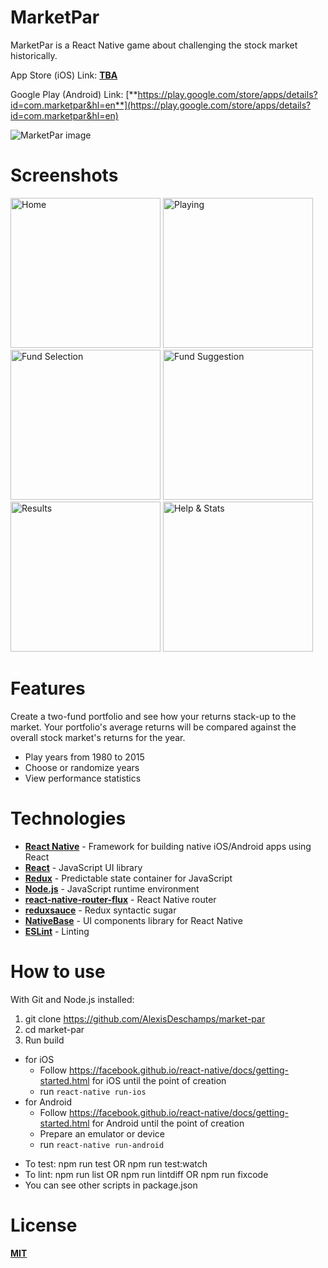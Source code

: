 # MarketPar
MarketPar is a React Native game about challenging the stock market historically.

App Store (iOS) Link: [**TBA**](https://www.google.com)

Google Play (Android) Link: [**https://play.google.com/store/apps/details?id=com.marketpar&hl=en**](https://play.google.com/store/apps/details?id=com.marketpar&hl=en)

<img src="https://i.imgur.com/SL04bIX.png" alt="MarketPar image">

# Screenshots

<img src="http://i.imgur.com/zNJh7Kw.png" width="240" alt="Home"> <img src="http://i.imgur.com/HN9MfhL.png" width="240" alt="Playing"> <img src="http://i.imgur.com/wAFX5x9.png" width="240" alt="Fund Selection"> <img src="http://i.imgur.com/ZJ2pTyH.png" width="240" alt="Fund Suggestion"> <img src="http://i.imgur.com/jnD3QVP.png" width="240" alt="Results"> <img src="http://i.imgur.com/XnvT1iB.png" width="240" alt="Help & Stats">



# Features
Create a two-fund portfolio and see how your returns stack-up to the market.
Your portfolio's average returns will be compared against the overall stock market's returns for the year.

- Play years from 1980 to 2015
- Choose or randomize years
- View performance statistics

# Technologies
- [**React Native**](https://facebook.github.io/react-native/) - Framework for building native iOS/Android apps using React
- [**React**](https://facebook.github.io/react/) - JavaScript UI library
- [**Redux**](https://github.com/reactjs/redux) - Predictable state container for JavaScript
- [**Node.js**](https://nodejs.org/en/) - JavaScript runtime environment
- [**react-native-router-flux**](https://github.com/aksonov/react-native-router-flux) - React Native router
- [**reduxsauce**](https://github.com/infinitered/reduxsauce) - Redux syntactic sugar
- [**NativeBase**](https://nativebase.io/) - UI components library for React Native
- [**ESLint**](http://eslint.org/) - Linting


# How to use
With Git and Node.js installed:
1. git clone https://github.com/AlexisDeschamps/market-par
2. cd market-par
3. Run build
  * for iOS
    * Follow https://facebook.github.io/react-native/docs/getting-started.html for iOS until the point of creation
    * run `react-native run-ios`
  * for Android
    * Follow https://facebook.github.io/react-native/docs/getting-started.html for Android until the point of creation
    * Prepare an emulator or device
    * run `react-native run-android`

- To test: npm run test OR npm run test:watch
- To lint: npm run list OR npm run lintdiff OR npm run fixcode
- You can see other scripts in package.json

# License
[**MIT**](https://raw.githubusercontent.com/AlexisDeschamps/market-par/master/LICENSE.txt)
